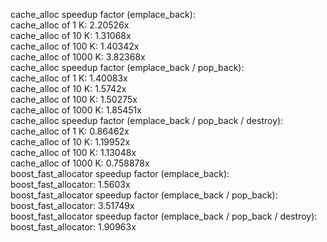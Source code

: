 cache_alloc speedup factor (emplace_back):    
cache_alloc of 1 K: 2.20526x    
cache_alloc of 10 K: 1.31068x    
cache_alloc of 100 K: 1.40342x    
cache_alloc of 1000 K: 3.82368x    
cache_alloc speedup factor (emplace_back / pop_back):    
cache_alloc of 1 K: 1.40083x    
cache_alloc of 10 K: 1.5742x    
cache_alloc of 100 K: 1.50275x    
cache_alloc of 1000 K: 1.85451x    
cache_alloc speedup factor (emplace_back / pop_back / destroy):    
cache_alloc of 1 K: 0.86462x    
cache_alloc of 10 K: 1.19952x    
cache_alloc of 100 K: 1.13048x    
cache_alloc of 1000 K: 0.758878x    
boost_fast_allocator speedup factor (emplace_back):    
boost_fast_allocator: 1.5603x    
boost_fast_allocator speedup factor (emplace_back / pop_back):    
boost_fast_allocator: 3.51749x    
boost_fast_allocator speedup factor (emplace_back / pop_back / destroy):    
boost_fast_allocator: 1.90963x    

